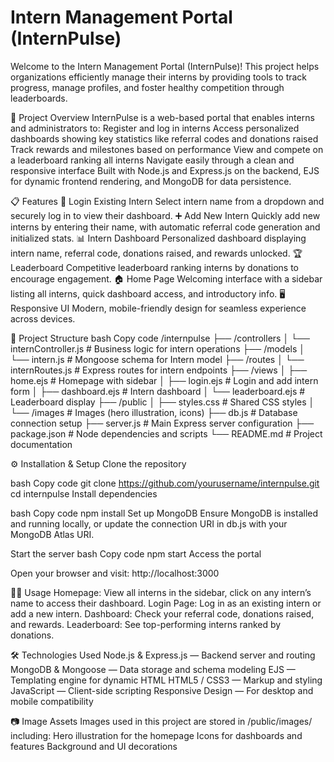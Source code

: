 # Intern Management Portal (InternPulse)
Welcome to the Intern Management Portal (InternPulse)!
This project helps organizations efficiently manage their interns by providing tools to track progress, manage profiles, and foster healthy competition through leaderboards.






🚀 Project Overview
InternPulse is a web-based portal that enables interns and administrators to:
Register and log in interns
Access personalized dashboards showing key statistics like referral codes and donations raised
Track rewards and milestones based on performance
View and compete on a leaderboard ranking all interns
Navigate easily through a clean and responsive interface
Built with Node.js and Express.js on the backend, EJS for dynamic frontend rendering, and MongoDB for data persistence.

📋 Features
🔐 Login Existing Intern
Select intern name from a dropdown and securely log in to view their dashboard.
➕ Add New Intern
Quickly add new interns by entering their name, with automatic referral code generation and initialized stats.
📊 Intern Dashboard
Personalized dashboard displaying intern name, referral code, donations raised, and rewards unlocked.
🏆 Leaderboard
Competitive leaderboard ranking interns by donations to encourage engagement.
🏠 Home Page
Welcoming interface with a sidebar listing all interns, quick dashboard access, and introductory info.
🖥️ Responsive UI
Modern, mobile-friendly design for seamless experience across devices.

📂 Project Structure
bash
Copy code
/internpulse
├── /controllers
│   └── internController.js      # Business logic for intern operations
├── /models
│   └── intern.js                # Mongoose schema for Intern model
├── /routes
│   └── internRoutes.js          # Express routes for intern endpoints
├── /views
│   ├── home.ejs                 # Homepage with sidebar
│   ├── login.ejs                # Login and add intern form
│   ├── dashboard.ejs            # Intern dashboard
│   └── leaderboard.ejs          # Leaderboard display
├── /public
│   ├── styles.css               # Shared CSS styles
│   └── /images                  # Images (hero illustration, icons)
├── db.js                       # Database connection setup
├── server.js                   # Main Express server configuration
├── package.json                # Node dependencies and scripts
└── README.md                   # Project documentation

⚙️ Installation & Setup
Clone the repository

bash
Copy code
git clone https://github.com/yourusername/internpulse.git
cd internpulse
Install dependencies

bash
Copy code
npm install
Set up MongoDB
Ensure MongoDB is installed and running locally, or update the connection URI in db.js with your MongoDB Atlas URI.

Start the server
bash
Copy code
npm start
Access the portal

Open your browser and visit:
http://localhost:3000

🧑‍💻 Usage
Homepage: View all interns in the sidebar, click on any intern’s name to access their dashboard.
Login Page: Log in as an existing intern or add a new intern.
Dashboard: Check your referral code, donations raised, and rewards.
Leaderboard: See top-performing interns ranked by donations.

🛠️ Technologies Used
Node.js & Express.js — Backend server and routing
MongoDB & Mongoose — Data storage and schema modeling
EJS — Templating engine for dynamic HTML
HTML5 / CSS3 — Markup and styling
JavaScript — Client-side scripting
Responsive Design — For desktop and mobile compatibility

📷 Image Assets
Images used in this project are stored in /public/images/ including:
Hero illustration for the homepage
Icons for dashboards and features
Background and UI decorations
